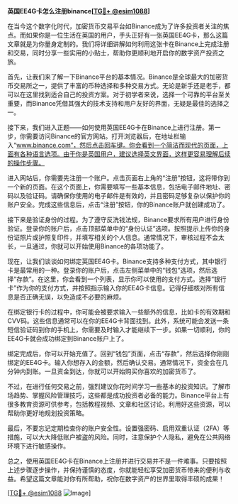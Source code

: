 **英国EE4G卡怎么注册binance[[TG💪+ @esim1088](https://t.me/s/esim1088)]**

在当今这个数字化时代，加密货币交易平台如Binance成为了许多投资者关注的焦点。而如果你是一位生活在英国的用户，手头正好有一张英国EE4G卡，那么这篇文章就是为你量身定制的。我们将详细讲解如何利用这张卡在Binance上完成注册和交易，同时分享一些实用的小贴士，帮助你更顺利地开启你的数字资产投资之旅。

首先，让我们来了解一下Binance平台的基本情况。Binance是全球最大的加密货币交易所之一，提供了丰富的币种选择和多种交易方式。无论是新手还是老手，都可以在这里找到适合自己的投资方案。对于初学者来说，选择一个可靠的平台至关重要，而Binance凭借其强大的技术支持和用户友好的界面，无疑是最佳的选择之一。

接下来，我们进入正题——如何使用英国EE4G卡在Binance上进行注册。第一步，你需要访问Binance的官方网站。打开浏览器后，在地址栏输入“www.binance.com”，然后点击回车键。你会看到一个简洁而现代的页面，上面有各种语言选项。由于你是英国用户，建议选择英文界面，这样更容易理解后续的操作步骤。

进入网站后，你需要先注册一个账户。点击页面右上角的“注册”按钮，这将带你到一个新的页面。在这个页面上，你需要填写一些基本信息，包括电子邮件地址、密码以及验证码。请确保你使用的电子邮件是有效的，并且密码足够复杂以保护你的账户安全。完成这些信息后，点击“注册”按钮，你的Binance账户就创建成功了。

接下来是验证身份的过程。为了遵守反洗钱法规，Binance要求所有用户进行身份验证。登录你的账户后，点击顶部菜单中的“身份认证”选项。按照提示上传你的身份证照片或护照复印件，并填写相关的个人信息。通常情况下，审核过程不会太长，一旦通过，你就可以开始使用Binance的各项功能了。

现在，让我们谈谈如何绑定英国EE4G卡。Binance支持多种支付方式，其中银行卡是最常用的一种。登录你的账户后，点击左侧菜单中的“钱包”选项，然后选择“存款”。在这里，你会看到一个列表，显示你可以使用的支付方式。选择“银行卡”作为你的支付方式，并按照指示输入你的EE4G卡信息。记得仔细核对所有信息是否正确无误，以免造成不必要的麻烦。

在绑定银行卡的过程中，你可能会被要求输入一些额外的信息，比如卡的有效期和CVV码。这些信息通常可以在你的EE4G卡背面找到。此外，系统可能会发送一条短信验证码到你的手机上，你需要及时输入才能继续下一步。如果一切顺利，你的EE4G卡就会成功绑定到Binance账户上了。

绑定完成后，你可以开始充值了。回到“钱包”页面，点击“存款”，然后选择你刚刚绑定的EE4G卡。输入你想存入的金额，然后确认交易。通常情况下，资金会在几分钟内到账。一旦资金到达，你就可以开始购买你喜欢的加密货币了。

不过，在进行任何交易之前，强烈建议你花时间学习一些基本的投资知识。了解市场趋势、掌握风险管理技巧，这些都是成功投资者必备的能力。Binance平台上有很多教育资源可供参考，包括教程视频、文章和社区讨论。利用好这些资源，可以帮助你更好地规划投资策略。

最后，不要忘记定期检查你的账户安全性。设置强密码、启用双重认证（2FA）等措施，可以大大降低账户被盗的风险。同时，注意保护个人隐私，避免在公共网络环境下进行敏感操作。

总之，使用英国EE4G卡在Binance上注册并进行交易并不是一件难事。只要按照上述步骤逐步操作，并保持谨慎的态度，你就能轻松享受加密货币带来的便利与收益。希望这篇文章能对你有所帮助，祝你在数字资产的世界里取得丰硕的成果！

[[TG💪+ @esim1088](https://t.me/s/esim1088) ![Image](https://i.postimg.cc/4NQfJmqS/Snipaste-2025-05-13-00-14-12.png)]